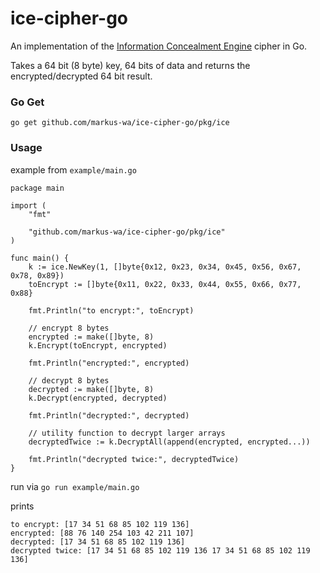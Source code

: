 # ice-cipher-go

An implementation of the [Information Concealment Engine](https://en.wikipedia.org/wiki/ICE_(cipher)) cipher in Go.

Takes a 64 bit (8 byte) key, 64 bits of data and returns the encrypted/decrypted 64 bit result.

### Go Get

    go get github.com/markus-wa/ice-cipher-go/pkg/ice
    
### Usage

example from `example/main.go`

```
package main

import (
    "fmt"

    "github.com/markus-wa/ice-cipher-go/pkg/ice"
)

func main() {
	k := ice.NewKey(1, []byte{0x12, 0x23, 0x34, 0x45, 0x56, 0x67, 0x78, 0x89})
	toEncrypt := []byte{0x11, 0x22, 0x33, 0x44, 0x55, 0x66, 0x77, 0x88}

	fmt.Println("to encrypt:", toEncrypt)
    
	// encrypt 8 bytes
	encrypted := make([]byte, 8)
    k.Encrypt(toEncrypt, encrypted)
    
	fmt.Println("encrypted:", encrypted)
    
	// decrypt 8 bytes
	decrypted := make([]byte, 8)
	k.Decrypt(encrypted, decrypted)
    
	fmt.Println("decrypted:", decrypted)
	
	// utility function to decrypt larger arrays
    decryptedTwice := k.DecryptAll(append(encrypted, encrypted...))

	fmt.Println("decrypted twice:", decryptedTwice)
}
```

run via `go run example/main.go`

prints

```
to encrypt: [17 34 51 68 85 102 119 136]
encrypted: [88 76 140 254 103 42 211 107]
decrypted: [17 34 51 68 85 102 119 136]
decrypted twice: [17 34 51 68 85 102 119 136 17 34 51 68 85 102 119 136]
```
